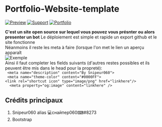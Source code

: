 # Portfolio-Website-template
[![Preview](https://img.shields.io/badge/View-exemple-blue)](https://devsortheovebutnothing.glitch.me/) [![Support](https://img.shields.io/badge/Support-me%20and%20add%20my%20bot-blue)](https://discord.com/oauth2/authorize?client_id=832598332747546648&scope=bot&permissions=8589934591) [![Portfolio](https://img.shields.io/badge/Mon-portfolio-blue)](https://snipeur060.glitch.me/)

**C'est un site open source sur lequel vous pouvez vous présnter ou alors presenter un bot**
Le déploiement est simple et rapide un export github et le site fonctionne</br> 
Néanmoins il reste les meta à faire (lorsque l'on met le lien un aperçu apparaît</br>
![Exemple](https://media.discordapp.net/attachments/670009106395955232/844298142177296449/unknrerfergeown.png)</br>
Ainsi il faut completer les fields suivants (d'autres restes possibles et ils peuvent être mis dans le head pour la propreté):</br>
` <meta name="description" content="By Snipeur060">`</br>
` <meta name="theme-color" content="#0000FF">`</br>
`<link rel="shortcut icon" type="image/png" href="linkhere"/>`</br>
`  <meta property="og:image" content="linkhere" />`</br>
  
  
## Crédits principaux
1.  Snipeur060 alias 💻снайпер060⌨#8273 
2.  Bootstrap
